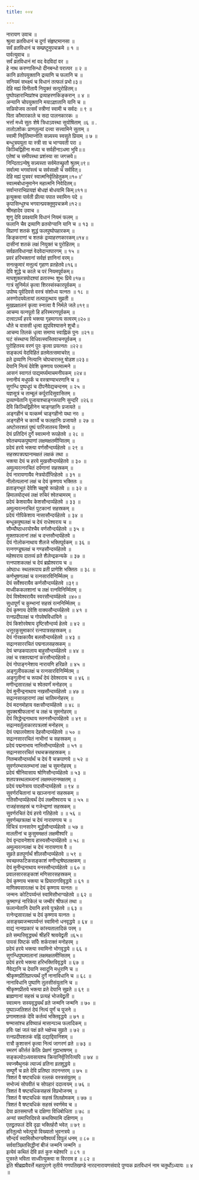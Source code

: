 ```yaml
---
title: ००४

---
```

नारायण उवाच ॥  
श्रुत्वा व्रतविधानं च दुर्गा संहृष्टमानसा ॥  
सर्वं व्रतविधानं च सम्प्रष्टुमुपचक्रमे ॥ १ ॥  
पार्वत्युवाच ॥  
सर्वं व्रतविधानं मां वद वेदविदां वर ॥  
हे नाथ करुणासिन्धो दीनबन्धो परात्पर ॥ २ ॥  
कानि व्रतोपयुक्तानि द्रव्याणि च फलानि च ॥  
सनियमं सभक्ष्यं च विधानं तत्फलं प्रभो॥३॥  
देहि मह्यं विनीतायै नियुक्तं सत्पुरोहितम्॥  
पुष्पोपहारान्विप्रांश्च द्रव्याहरणकिङ्करान् ॥ ४ ॥  
अन्यानि चोपयुक्तानि मयाऽज्ञातानि यानि च ॥  
सन्नियोजय तत्सर्वं स्त्रीणां स्वामी च सर्वदः ॥ ९ ॥  
पिता कौमारकाले च सदा पालनकारकः ॥  
भर्त्ता मध्ये सुतः शेषे त्रिधाऽवस्था सुयोषिताम् ॥६ ॥ .  
तातोऽशोकः प्राणतुल्यां दत्त्वा सत्त्वामिने सुताम् ॥  
स्वामी निर्वृतिमाप्नोति सन्न्यस्य स्वसुते प्रियाम् ॥ ७ ॥  
बन्धुत्रययुता या स्त्री सा च भाग्यवती परा ॥  
किञ्चिद्विहीना मध्या च सर्वहीनाऽधमा भुवि॥॥  
एतेषां च समीपस्था प्रशंस्या सा जगत्त्रये॥  
निन्दिताऽन्येषु सन्न्यस्ता सर्वमेतच्छ्रुतौ श्रुतम्॥९॥  
सर्वात्मा भगवांस्त्वं च सर्वसाक्षी च सर्ववित्॥  
देहि मह्यं पुत्रवरं स्वात्मनिर्वृतिहेतुकम्॥१०॥'  
स्वात्मबोधानुमानेन महात्मनि निवेदितम्॥  
सर्वान्तराभिप्रायज्ञं बोधज्ञं बोधयामि किम्॥११॥  
इत्युक्त्वा पार्वती प्रीत्या पपात स्वामिनः पदे ॥  
कृपासिन्धुश्च भगवान्प्रवक्तुमुपचक्रमे॥१२॥  
श्रीमहादेव उवाच ॥  
शृणु देवि प्रवक्ष्यामि विधानं नियमं फलम् ॥  
फलानि चैव द्रव्याणि व्रतयोग्यानि यानि च ॥ १३ ॥  
विप्राणां शतकं शुद्धं फलपुष्पोपहारकम् ॥  
किङ्कराणां च शतकं द्रव्याहरणकारकम्॥१४॥  
दासीनां शतकं लक्षं नियुक्तं च पुरोहितम् ॥  
सर्वव्रतविधानज्ञं वेदवेदान्तपारगम् ॥ १५ ॥  
प्रवरं हरिभक्तानां सर्वज्ञं ज्ञानिनां वरम्॥  
सनत्कुमारं मत्तुल्यं गृहाण व्रतहेतवे॥१६॥  
देवि शुद्धे च काले च परं नियमपूर्वकम्॥  
माघशुक्लत्रयोदश्यां व्रतारम्भः शुभः प्रिये॥१७॥  
गात्रं सुनिर्मलं कृत्वा शिरस्संस्कारपूर्वकम् ॥  
उपोष्य पूर्वदिवसे वस्त्रं संशोध्य यत्नतः ॥ १८ ॥  
अरुणोदयवेलायां तल्पादुत्थाय सुव्रती ॥  
मुखप्रक्षालनं कृत्वा स्नात्वा वै निर्मले जले॥१९॥  
आचम्य यत्नपूतो हि हरिस्मरणपूर्वकम् ॥  
दत्त्वाऽर्घ्यं हरये भक्त्या गृहमागत्य सत्वरम्॥२०॥  
धौते च वाससी धृत्वा ह्युपविश्यासने शुचौ॥  
आचम्य तिलकं धृत्वा समाप्य स्वाह्निकं पुनः ॥२१॥  
घटं संस्थाप्य विधिवत्स्वस्तिवाचनपूर्वकम् ॥  
पुरोहितस्य वरणं पुरः कृत्वा प्रयत्नतः ॥२२॥  
सङ्कल्पं वेदविहितं व्रतमेतत्समाचरेत् ॥  
व्रते द्रव्याणि नित्यानि चोपचारास्तु षोडश॥२३॥  
देयानि नित्यं देवेशि कृष्णाय परमात्मने ॥  
आसनं स्वागतं पाद्यमर्घ्यमाचमनीयकम् ॥२४॥  
स्नानीयं मधुपर्कं च वस्त्राण्याभरणानि च ॥  
सुगन्धि पुष्पधूपं च दीपनैवेद्यचन्दनम् ॥ २५ ॥  
यज्ञसूत्रं च ताम्बूलं कर्पूरादिसुवासितम् ॥  
द्रव्याण्येतानि पूजायाश्चाङ्गरूपाणि सुन्दरि ॥२६॥  
देवि किञ्चिद्विहीनेन चाङ्गहानिः प्रजायते ॥  
अङ्गहीनं च यत्कर्म्म चाङ्गहीनो यथा नरः ॥  
अङ्गहीने च कार्य्ये च फलहानिः प्रजायते ॥ २७ ॥  
अष्टोत्तरशतं पुष्पं पारिजातस्य विष्णवे ॥  
देयं प्रतिदिनं दुर्गे स्वात्मनो रूपहेतवे ॥ २८ ॥  
श्वेतचम्पकपुष्पाणां लक्षमक्षतमीप्सितम् ॥  
प्रदेयं हरये भक्त्या वर्णसौन्दर्य्यहेतवे ॥ २९ ॥  
सहस्रपत्रपद्मानामक्षतं लक्षकं तथा ॥  
भक्त्या देयं च हरये मुखसौन्दर्य्यहेतवे ॥ ३० ॥  
अमूल्यरत्नरचितं दर्पणानां सहस्रकम् ॥  
देयं नारायणायैव नेत्रयोर्दीप्तिहेतवे ॥ ३१ ॥  
नीलोत्पलानां लक्षं च देयं कृष्णाय भक्तितः ॥  
व्रताङ्गभूतं देवेशि चक्षुषो रूपहेतवे ॥ ॥ ३२ ॥  
हिमालयोद्भवं लक्षं रुचिरं श्वेतचामरम् ॥  
प्रदेयं केशवायैव केशसौन्दर्य्यहेतवे ॥ ३३ ॥  
अमूल्यरत्नरचितं पुटकानां सहस्रकम् ॥  
प्रदेयं गोपिकेशाय नासासौन्दर्यहेतवे ॥ ३४ ॥  
बन्धूकपुष्पलक्षं च देयं राधेश्वराय च ॥  
सौम्यौष्ठाधरयोश्चैव वर्णसौन्दर्यहेतवे ॥ ३५ ॥  
मुक्ताफलानां लक्षं च दन्तसौन्दर्यहेतवे ॥  
देयं गोलोकनाथाय शैलजे भक्तिपूर्वकम् ॥ ३६ ॥  
रत्नगण्डूषलक्षं च गण्डसौन्दर्य्यहेतवे ॥  
महेश्वराय दातव्यं व्रते शैलेन्द्रकन्यके ॥ ३७ ॥  
रत्नपाशकलक्षं च देयं ब्रह्मेश्वराय च ॥  
ओष्ठाधः स्थलरूपाय व्रती प्राणेशि भक्तितः ॥ ३८ ॥  
कर्णभूषणलक्षं च रत्नसारविनिर्म्मितम् ॥  
देयं सर्वेश्वरायैव कर्णसौन्दर्य्यहेतवे ॥३९॥  
माध्वीककलशानां च लक्षं रत्नविनिर्म्मितम् ॥  
देयं विश्वेश्वरायैव स्वरसौन्दर्य्यहेतवे ॥४०॥  
सुधापूर्णं च कुम्भानां सहस्रं रत्ननिर्म्मितम् ॥  
देयं कृष्णाय देवेशि वाक्यसौन्दर्य्यहेतवे ॥ ४१ ॥  
रत्नप्रदीपलक्षं च गोपवेषविधायिने ॥  
देयं किशोरवेषाय दृष्टिसौन्दर्य्य हेतवे ॥ ४२ ॥  
धत्तूरकुसुमाकारं रत्नपात्रसहस्रकम् ॥  
देयं गोरक्षकायैव बलसौन्दर्य्यहेतवे ॥ ४३ ॥  
सद्रत्नसाररचितं पद्मनालसहस्रकम् ॥  
देयं चण्डकपालाय बाहुसौन्दर्य्यहेतवे ॥ ४४ ॥  
लक्षं च रक्तपद्मानां करसौन्दर्यहेतवे॥  
देयं गोपाङ्गनेशाय नारायणि हरिव्रते ॥ ४५ ॥  
अङ्गुलीयकलक्षं च रत्नसारविनिर्म्मितम् ॥  
अङ्गुलीनां च रूपार्थं देयं देवेश्वराय च ॥ ४६ ॥  
मणीन्द्रसारलक्षं च श्वेतवर्णं मनोहरम् ॥  
देयं मुनीन्द्रनाथाय नखसौन्दर्य्यहेतवे ॥ ४७ ॥  
सद्रत्नसारहाराणां लक्षं चातिमनोहरम् ॥  
देयं मदनमोहाय वक्षःसौन्दर्य्यहेतवे ॥ ४८ ॥  
सुपक्वश्रीफलानां च लक्षं च सुमनोहरम् ॥  
देयं सिद्धेन्द्रनाथाय स्तनसौन्दर्य्यहेतवे ॥ ४९ ॥  
सद्रत्नवर्तुलाकारपत्रलशं मनोहरम् ॥  
देयं पद्मालयेशाय देहसौन्दर्य्यहेतवे ॥ ५० ॥  
सद्रत्नसाररचितं नाभीनां च सहस्रकम् ॥  
प्रदेयं पद्मनाभाय नाभिसौन्दर्य्यहेतवे ॥ ५१ ॥  
सद्रत्नसाररचितं रथचक्रसहस्रकम् ॥  
नितम्बसौन्दर्य्यार्थं च देयं वै चक्रपाणये ॥ ५२ ॥  
सुवर्णरम्भास्तम्भानां लक्षं च सुमनोहरम् ॥  
प्रदेयं श्रीनिवासाय श्रोणिसौन्दर्य्यहेतवे ॥ ५३ ॥  
शतपत्रस्थलाब्जानां लक्षमम्लानमक्षतम् ॥  
प्रदेयं पद्मनेत्राय पादसौन्दर्य्यहेतवे ॥ ९४ ॥  
सुवर्णरचितानां च खञ्जनानां सहस्रकम् ॥  
गतिसौन्दर्य्यहेत्वर्थं देयं लक्ष्मीश्वराय च ॥ ५५ ॥  
राजहंससहस्रं च गजेन्द्राणां सहस्रकम् ॥  
सुवर्णरचितं देयं हरये गतिहेतवे ॥ ॥ ५६ ॥  
सुवर्णच्छत्रलक्षं च देयं नारायणाय च ॥  
विचित्रं रत्नसारेण मूर्द्धसौन्दर्य्यहेतवे ॥ ५७ ॥  
मालतीनां च कुसुममक्षतं लक्षमीश्वरि ॥  
देयं वृन्दावनेशाय हास्यसौन्दर्य्यहेतवे ॥ ५८ ॥  
अमूल्यरत्नलक्षं च देयं नारायणाय वै ॥  
सुव्रते व्रतपूर्णार्थं शीलसौन्दर्य्यहेतवे ॥ ५९ ॥  
स्वच्छस्फटिकसङ्काशं मणीन्द्रश्रेष्ठलक्षकम् ॥  
देयं मुनीन्द्रनाथाय मनस्सौन्दर्य्यहेतवे ॥ ६० ॥  
प्रवालसारसङ्काशं मणिसारसहस्रकम् ॥  
देयं कृष्णाय भक्त्या च प्रियारागविवृद्धये ॥ ६१ ॥  
माणिक्यसारलक्षं च देयं कृष्णाय यत्नतः ॥  
जन्मनः कोटिपर्य्यन्तं स्वामिसौभाग्यहेतवे ॥ ६२ ॥  
कूष्माण्डं नारिकेलं च जम्बीरं श्रीफलं तथा ॥  
फलान्येतानि देयानि हरये पुत्रहेतवे ॥ ६३ ॥  
रत्नेन्द्रसारलक्षं च देयं कृष्णाय यत्नतः ॥  
असङ्ख्यजन्मपर्य्यन्तं स्वामिनो धनवृद्धये ॥ ६४ ॥  
वाद्यं नानाप्रकारं च कांस्यतालादिकं परम् ॥  
व्रते सम्पत्तिवृद्ध्यर्थ श्रीहरिं श्रावयेद्व्रती ॥६५॥  
पायसं पिष्टकं सर्पिः शर्कराक्तं मनोहरम् ॥  
प्रदेयं हरये भक्त्या स्वामिनो भोगवृद्धये ॥ ६६ ॥  
सुगन्धिपुष्पमालानां लक्षमक्षतमीप्सितम् ॥  
प्रदेयं हरये भक्त्या हरिभक्तिविवृद्धये ॥ ६७ ॥  
नैवेद्यानि च देयानि स्वादूनि मधुराणि च ॥  
श्रीकृष्णप्रीतिप्राप्त्यर्थं दुर्गे नानाविधानि च ॥ ६८ ॥  
नानाविधानि पुष्पाणि तुलसीसंयुतानि च ॥  
श्रीकृष्णप्रीतये भक्त्या व्रते देयानि सुव्रते ॥ ६९ ॥  
ब्राह्मणानां सहस्रं च प्रत्यहं भोजयेद्व्रती ॥  
स्वात्मनः सस्यवृद्ध्यर्थं व्रते जन्मनि जन्मनि ॥ ७० ॥  
पुष्पाञ्जलिशतं देयं नित्यं पूर्णं च पूजने ॥  
प्रणामशतकं देवि कर्तव्यं भक्तिवृद्धये ॥ ७१ ॥  
षण्मासांश्च हविष्यान्नं मासान्पञ्च फलादिकम् ॥  
हविः पक्षं जलं पक्षं व्रते भक्षेच्च सुव्रते ॥ ७२ ॥  
रत्नप्रदीपशतकं वह्निं दद्याद्दिवानिशम् ॥  
रात्रौ कुशासनं कृत्वा नित्यं जागरणं व्रते ॥ ७३ ॥  
स्मरणं कीर्त्ततं केलिः प्रेक्षणं गुह्यभाषणम् ॥  
सङ्कल्पोऽध्यवसायश्च क्रियानिर्वृत्तिरित्यपि ॥ ७४ ॥  
स्वप्नमैथुनकं त्याज्यं व्रतिना व्रतशुद्धये ॥  
सम्पूर्णे च व्रते देवि प्रतिष्ठा तदनन्तरम् ॥ ७५ ॥  
त्रिशतं वै षष्ट्यधिकं रल्लकं वस्त्रसंयुतम् ॥  
सभोज्यं सोपवीतं च सोपहारं ददात्वयम् ॥ ७६ ॥  
त्रिशतं वै षष्ट्यधिकसहस्रं विप्रभोजनम् ॥  
त्रिशतं वै षष्ट्यधिकं सहस्रं तिलहोमकम् ॥ ७७ ॥  
त्रिशतं वै षष्ट्यधिकं सहस्रं स्वर्णमेव च ॥  
देया व्रतसमाप्तौ च दक्षिणा विधिबोधिता ॥ ७८ ॥  
अन्यां समाप्तिदिवसे कथयिष्यामि दक्षिणाम् ॥  
एतद्व्रतफलं देवि दृढा भक्तिर्हरौ भवेत् ॥ ७९ ॥  
हरितुल्यो भवेत्पुत्रो विख्यातो भुवनत्रये ॥  
सौन्दर्यं स्वामिसौभाग्यमैश्वर्य्यं विपुलं धनम् ॥ ८० ॥  
सर्ववाञ्छितसिद्धीनां बीजं जन्मनि जन्मनि ॥  
इत्येवं कथितं देवि व्रतं कुरु महेश्वरि ॥ ८१ ॥  
पुत्रस्ते भविता साध्वीत्युक्त्वा स विरराम ह ॥ ८२ ॥  
इति श्रीब्रह्मवैवर्त्ते महापुराणे तृतीये गणपतिखण्डे नारदनारायणसंवादे पुण्यक व्रतविधानं नाम चतुर्थोऽध्यायः ॥ ४ ॥